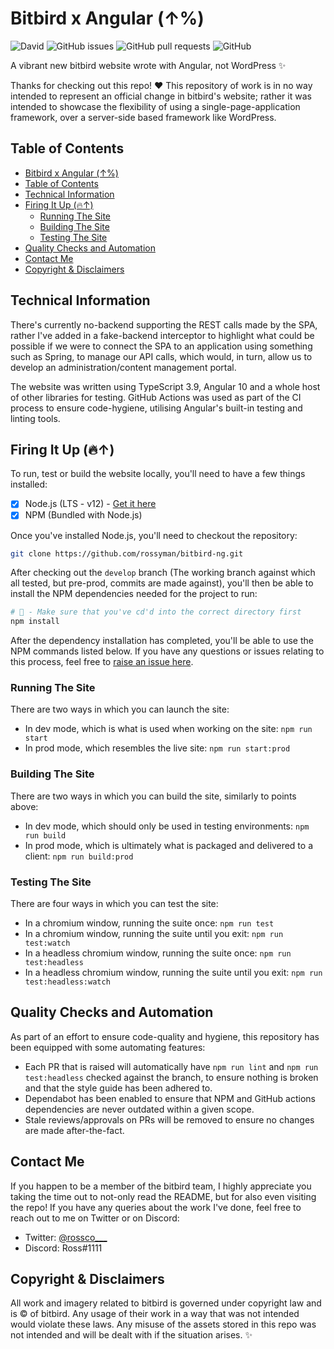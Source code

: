 # Bitbird x Angular (↑%)

![David](https://img.shields.io/david/rossyman/bitbird-ng)
![GitHub issues](https://img.shields.io/github/issues/rossyman/bitbird-ng)
![GitHub pull requests](https://img.shields.io/github/issues-pr/rossyman/bitbird-ng)
![GitHub](https://img.shields.io/github/license/rossyman/bitbird-ng)

A vibrant new bitbird website wrote with Angular, not WordPress ✨

Thanks for checking out this repo! ❤️ This repository of work is in no way intended to represent an official change in bitbird's website; rather it was intended to showcase the flexibility of using a single-page-application framework, over a server-side based framework like WordPress.

## Table of Contents

- [Bitbird x Angular (↑%)](#bitbird-x-angular-)
- [Table of Contents](#table-of-contents)
- [Technical Information](#technical-information)
- [Firing It Up (🔥↑)](#firing-it-up-)
    - [Running The Site](#running-the-site)
    - [Building The Site](#building-the-site)
    - [Testing The Site](#testing-the-site)
- [Quality Checks and Automation](#quality-checks-and-automation)
- [Contact Me](#contact-me)
- [Copyright & Disclaimers](#copyright--disclaimers)

## Technical Information

There's currently no-backend supporting the REST calls made by the SPA, rather I've added in a fake-backend interceptor to highlight what could be possible if we were to connect the SPA to an application using something such as Spring, to manage our API calls, which would, in turn, allow us to develop an administration/content management portal.

The website was written using TypeScript 3.9, Angular 10 and a whole host of other libraries for testing. GitHub Actions was used as part of the CI process to ensure code-hygiene, utilising Angular's built-in testing and linting tools.

## Firing It Up (🔥↑)

To run, test or build the website locally, you'll need to have a few things installed:
 - [x] Node.js (LTS - v12) - [Get it here](https://nodejs.org/)
 - [x] NPM (Bundled with Node.js)
 
Once you've installed Node.js, you'll need to checkout the repository:

```bash
git clone https://github.com/rossyman/bitbird-ng.git
```

After checking out the `develop` branch (The working branch against which all tested, but pre-prod, commits are made against), you'll then be able to install the NPM dependencies needed for the project to run:

```bash
# 🚨 - Make sure that you've cd'd into the correct directory first
npm install
```

After the dependency installation has completed, you'll be able to use the NPM commands listed below. If you have any questions or issues relating to this process, feel free to [raise an issue here](https://github.com/rossyman/bitbird-ng/issues).
 
### Running The Site

There are two ways in which you can launch the site:
- In dev mode, which is what is used when working on the site: `npm run start`
- In prod mode, which resembles the live site: `npm run start:prod`

### Building The Site

There are two ways in which you can build the site, similarly to points above:
- In dev mode, which should only be used in testing environments: `npm run build`
- In prod mode, which is ultimately what is packaged and delivered to a client: `npm run build:prod`

### Testing The Site

There are four ways in which you can test the site:
- In a chromium window, running the suite once: `npm run test`
- In a chromium window, running the suite until you exit: `npm run test:watch`
- In a headless chromium window, running the suite once: `npm run test:headless`
- In a headless chromium window, running the suite until you exit: `npm run test:headless:watch`

## Quality Checks and Automation

As part of an effort to ensure code-quality and hygiene, this repository has been equipped with some automating features:
- Each PR that is raised will automatically have `npm run lint` and `npm run test:headless` checked against the branch, to ensure nothing is broken and that the style guide has been adhered to.
- Dependabot has been enabled to ensure that NPM and GitHub actions dependencies are never outdated within a given scope.
- Stale reviews/approvals on PRs will be removed to ensure no changes are made after-the-fact.

## Contact Me

If you happen to be a member of the bitbird team, I highly appreciate you taking the time out to not-only read the README, but for also even visiting the repo! If you have any queries about the work I've done, feel free to reach out to me on Twitter or on Discord:

- Twitter: [@rossco___](https://twitter.com/rossco___)
- Discord: Ross#1111

## Copyright & Disclaimers

All work and imagery related to bitbird is governed under copyright law and is &copy; of bitbird. Any usage of their work in a way that was not intended would violate these laws. Any misuse of the assets stored in this repo was not intended and will be dealt with if the situation arises. ✨
